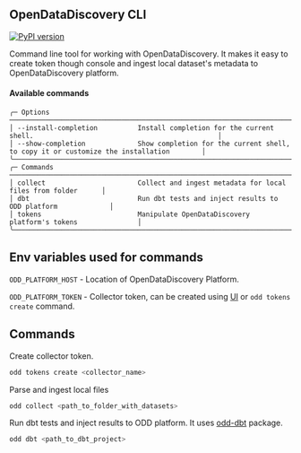 ## OpenDataDiscovery CLI
[![PyPI version](https://badge.fury.io/py/odd-cli.svg)](https://badge.fury.io/py/odd-cli)

Command line tool for working with OpenDataDiscovery.
It makes it easy to create token though console and ingest local dataset's metadata to OpenDataDiscovery platform.


#### Available commands
```text
╭─ Options ────────────────────────────────────────────────────────────────────────────────────────────────────────────╮
│ --install-completion          Install completion for the current shell.                                              │
│ --show-completion             Show completion for the current shell, to copy it or customize the installation        │
╰──────────────────────────────────────────────────────────────────────────────────────────────────────────────────────╯
╭─ Commands ─────────────────────────────────────────────────────────────────────────────────╮
│ collect                       Collect and ingest metadata for local files from folder      │
│ dbt                           Run dbt tests and inject results to ODD platform             │
│ tokens                        Manipulate OpenDataDiscovery platform's tokens               │
╰────────────────────────────────────────────────────────────────────────────────────────────╯
```
## Env variables used for commands

`ODD_PLATFORM_HOST` - Location of OpenDataDiscovery Platform.

`ODD_PLATFORM_TOKEN` - Collector token, can be created using [UI](https://docs.opendatadiscovery.org/configuration-and-deployment/trylocally#create-collector-entity) or `odd tokens create` command.

## Commands
Create collector token.
```bash
odd tokens create <collector_name>
```

Parse and ingest local files
```bash
odd collect <path_to_folder_with_datasets>
```

Run dbt tests and inject results to ODD platform. It uses [odd-dbt](https://github.com/opendatadiscovery/odd-dbt) package.
```bash
odd dbt <path_to_dbt_project>
```
